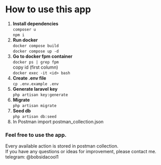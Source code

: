 # How to use this app

1. **Install dependencies**  
   `composer u`  
   `npm i`
2. **Run docker**  
   `docker compose build`  
   `docker compose up -d`
3. **Go to docker fpm container**  
   `docker ps | grep fpm`  
   copy id (first column)  
   `docker exec -it <id> bash`
4. **Create .env file**  
   `cp .env.example .env`
5. **Generate laravel key**  
   `php artisan key:generate`
6. **Migrate**  
   `php artisan migrate`
7. **Seed db**  
   `php artisan db:seed`
8. In Postman import postman_collection.json

### Feel free to use the app.

Every available action is stored in postman collection.  
If you have any questions or ideas for improvement, please contact me.  
telegram: @bobsidacool1
